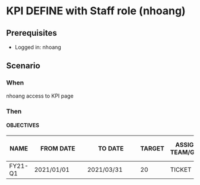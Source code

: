 # KPI DEFINE with Staff role (nhoang)
## Prerequisites 
- Logged in: nhoang

## Scenario 
### When
nhoang access to KPI page &nbsp;

### Then 
#### OBJECTIVES
| NAME | FROM DATE | TO DATE | TARGET | ASSIGNED TEAM/GROUP | SELF EVALUATE POLICY  | Action |
| ----- | ----- | ----- | ----- | ----- | ----- | ----- |
| FY21-Q1 | 2021/01/01&ensp;&ensp;&ensp;&ensp;| 2021/03/31&ensp;&ensp;&ensp;&ensp;| 20 | TICKET&ensp;&ensp; | Yes  | None |
